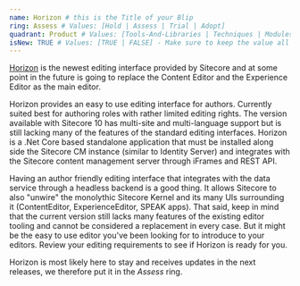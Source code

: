 ```yaml
---
name: Horizon # this is the Title of your Blip
ring: Assess # Values: [Hold | Assess | Trial | Adopt]
quadrant: Product # Values: [Tools-And-Libraries | Techniques | Modules | Products] - Make sure to keep these exact values, the Radar is also case sensitive.
isNew: TRUE # Values: [TRUE | FALSE] - Make sure to keep the value all uppercase.
---
```

[Horizon](https://doc.sitecore.com/users/100/sitecore-experience-platform/en/horizon.html) is the newest editing interface provided by Sitecore and at some point in the future is going to replace the Content Editor and the Experience Editor as the main editor.

Horizon provides an easy to use editing interface for authors. Currently suited best for authoring roles with rather limited editing rights. The version available with Sitecore 10 has multi-site and multi-language support but is still lacking many of the features of the standard editing interfaces. Horizon is a .Net Core based standalone application that must be installed along side the Sitecore CM instance (similar to Identity Server) and integrates with the Sitecore content management server through iFrames and REST API.

Having an author friendly editing interface that integrates with the data service through a headless backend is a good thing. It allows Sitecore to also "unwire" the monolythic Sitecore Kernel and its many UIs surrounding it (ContentEditor, ExperienceEditor, SPEAK apps). That said, keep in mind that the current version still lacks many features of the existing editor tooling and cannot be considered a replacement in every case. But it might be the easy to use editor you've been looking for to introduce to your editors. Review your editing requirements to see if Horizon is ready for you.

Horizon is most likely here to stay and receives updates in the next releases, we therefore put it in the _Assess_ ring.

